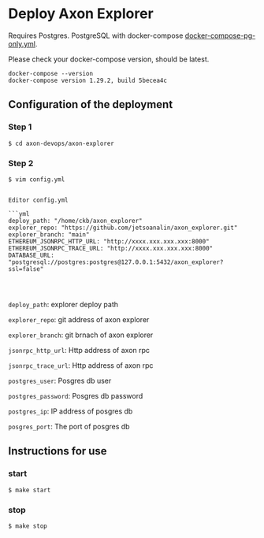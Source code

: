 # Deploy Axon Explorer
Requires Postgres. PostgreSQL with docker-compose [docker-compose-pg-only.yml](templates/postgres-docker-compose.yml).

Please check your docker-compose version, should be latest.

```
docker-compose --version
docker-compose version 1.29.2, build 5becea4c
```

## Configuration of the deployment

### Step 1
```shell
$ cd axon-devops/axon-explorer
```

### Step 2
```shell
$ vim config.yml
```


```

Editor config.yml

```yml
deploy_path: "/home/ckb/axon_explorer"
explorer_repo: "https://github.com/jetsoanalin/axon_explorer.git"
explorer_branch: "main"
ETHEREUM_JSONRPC_HTTP_URL: "http://xxxx.xxx.xxx.xxx:8000"
ETHEREUM_JSONRPC_TRACE_URL: "http://xxxx.xxx.xxx.xxx:8000"
DATABASE_URL: "postgresql://postgres:postgres@127.0.0.1:5432/axon_explorer?ssl=false" 


                                               
```
`deploy_path`: explorer deploy path

`explorer_repo`: git address of axon explorer 

`explorer_branch`: git brnach of axon explorer 

`jsonrpc_http_url`: Http address of axon rpc

`jsonrpc_trace_url`: Http address of axon rpc

`postgres_user`: Posgres db user

`postgres_password`: Posgres db password

`postgres_ip`: IP address of posgres db

`posgres_port`: The port of posgres db



## Instructions for use
### start
```shell
$ make start
```
### stop
```shell
$ make stop
```


